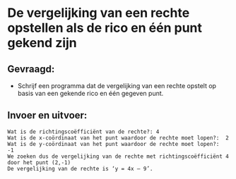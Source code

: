 # De vergelijking van een rechte opstellen als de rico en één punt gekend zijn

## Gevraagd:

* Schrijf een programma dat de vergelijking van een rechte opstelt op basis van een gekende rico en één gegeven punt.

## Invoer en uitvoer:
```
Wat is de richtingscoëfficiënt van de rechte?: 4 
Wat is de x-coördinaat van het punt waardoor de rechte moet lopen?:  2
Wat is de y-coördinaat van het punt waardoor de rechte moet lopen?:  -1
We zoeken dus de vergelijking van de rechte met richtingscoëfficiënt 4 door het punt (2,-1)
De vergelijking van de rechte is ‘y = 4x – 9’.

```
